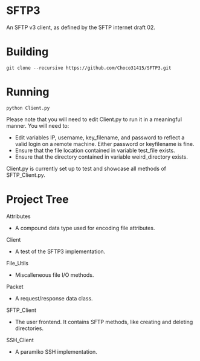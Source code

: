 # SFTP3
An SFTP v3 client, as defined by the SFTP internet draft 02.

# Building
`git clone --recursive https://github.com/Choco31415/SFTP3.git`

# Running
`python Client.py`

Please note that you will need to edit Client.py to run it in a meaningful manner. You will need to:

  * Edit variables IP, username, key_filename, and password to reflect a valid login on a remote machine. Either password or keyfilename is fine.
  * Ensure that the file location contained in variable test_file exists.
  * Ensure that the directory contained in variable weird_directory exists.

Client.py is currently set up to test and showcase all methods of SFTP_Client.py.

# Project Tree
Attributes

  * A compound data type used for encoding file attributes.

Client

  * A test of the SFTP3 implementation.

File_Utils

  * Miscalleneous file I/O methods.

Packet

  * A request/response data class.

SFTP_Client

  * The user frontend. It contains SFTP methods, like creating and deleting directories.

SSH_Client

  * A paramiko SSH implementation.